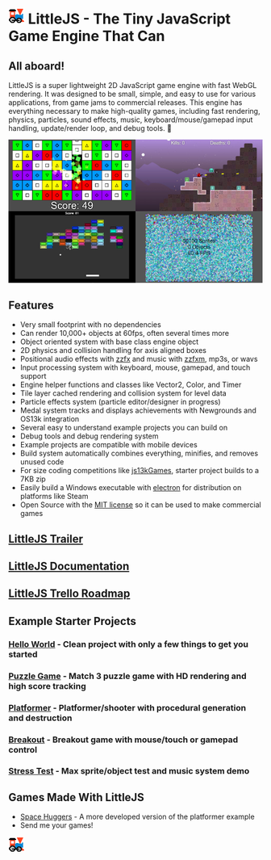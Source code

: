 # ![LittleJS Logo](favicon.png) LittleJS - The Tiny JavaScript Game Engine That Can

## All aboard!

LittleJS is a super lightweight 2D JavaScript game engine with fast WebGL rendering. It was designed to be small, simple, and easy to use for various applications, from game jams to commercial releases. This engine has everything necessary to make high-quality games, including fast rendering, physics, particles, sound effects, music, keyboard/mouse/gamepad input handling, update/render loop, and debug tools. 🚂

![LittleJS Screenshot](examples/screenshot.jpg)

## Features

- Very small footprint with no dependencies
- Can render 10,000+ objects at 60fps, often several times more
- Object oriented system with base class engine object
- 2D physics and collision handling for axis aligned boxes
- Positional audio effects with [zzfx](https://killedbyapixel.github.io/ZzFX/) and music with [zzfxm](https://keithclark.github.io/ZzFXM/), mp3s, or wavs
- Input processing system with keyboard, mouse, gamepad, and touch support
- Engine helper functions and classes like Vector2, Color, and Timer
- Tile layer cached rendering and collision system for level data
- Particle effects system (particle editor/designer in progress)
- Medal system tracks and displays achievements with Newgrounds and OS13k integration
- Several easy to understand example projects you can build on
- Debug tools and debug rendering system
- Example projects are compatible with mobile devices
- Build system automatically combines everything, minifies, and removes unused code
- For size coding competitions like [js13kGames](https://js13kgames.com/), starter project builds to a 7KB zip
- Easily build a Windows executable with [electron](https://www.electronjs.org/) for distribution on platforms like Steam
- Open Source with the [MIT license](https://github.com/KilledByAPixel/LittleJS/blob/main/LICENSE) so it can be used to make commercial games

## [LittleJS Trailer](https://youtu.be/chuBzGjv7Ms)

## [LittleJS Documentation](https://killedbyapixel.github.io/LittleJS/docs)

## [LittleJS Trello Roadmap](https://trello.com/b/E9zf1Xak/littlejs)

## Example Starter Projects

### [Hello World](https://killedbyapixel.github.io/LittleJS/) - Clean project with only a few things to get you started
### [Puzzle Game](https://killedbyapixel.github.io/LittleJS/examples/puzzle) - Match 3 puzzle game with HD rendering and high score tracking
### [Platformer](https://killedbyapixel.github.io/LittleJS/examples/platformer) - Platformer/shooter with procedural generation and destruction
### [Breakout](https://killedbyapixel.github.io/LittleJS/examples/breakout) - Breakout game with mouse/touch or gamepad control
### [Stress Test](https://killedbyapixel.github.io/LittleJS/examples/stress) - Max sprite/object test and music system demo

## Games Made With LittleJS

- [Space Huggers](https://github.com/KilledByAPixel/SpaceHuggers) - A more developed version of the platformer example
- Send me your games!

![LittleJS Logo](favicon.png)
